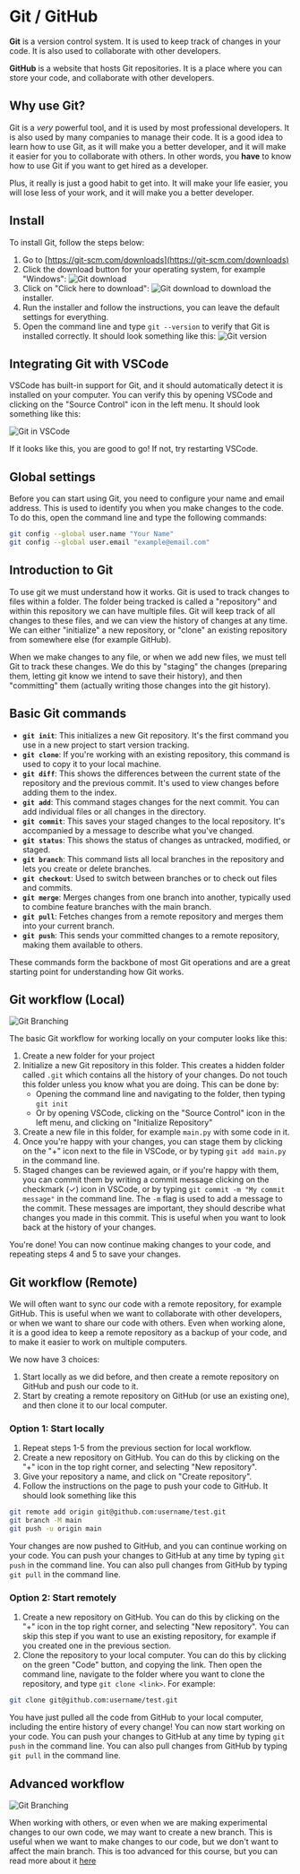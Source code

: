 # Git / GitHub

**Git** is a version control system. It is used to keep track of changes in your code. It is also used to collaborate with other developers.

**GitHub** is a website that hosts Git repositories. It is a place where you can store your code, and collaborate with other developers.

## Why use Git?

Git is a *very* powerful tool, and it is used by most professional developers. It is also used by many companies to manage their code. It is a good idea to learn how to use Git, as it will make you a better developer, and it will make it easier for you to collaborate with others. In other words, you **have** to know how to use Git if you want to get hired as a developer.

Plus, it really is just a good habit to get into. It will make your life easier, you will lose less of your work, and it will make you a better developer.

## Install

To install Git, follow the steps below:

1. Go to [https://git-scm.com/downloads](https://git-scm.com/downloads)
2. Click the download button for your operating system, for example "Windows":
    ![Git download](./git1.png)
3. Click on "Click here to download":
    ![Git download](./git2.png) to download the installer.
4. Run the installer and follow the instructions, you can leave the default settings for everything.
5. Open the command line and type `git --version` to verify that Git is installed correctly. It should look something like this:
    ![Git version](./git3.png)

## Integrating Git with VSCode

VSCode has built-in support for Git, and it should automatically detect it is installed on your computer. You can verify this by opening VSCode and clicking on the "Source Control" icon in the left menu. It should look something like this:

![Git in VSCode](./git4.png)

If it looks like this, you are good to go! If not, try restarting VSCode.

## Global settings

Before you can start using Git, you need to configure your name and email address. This is used to identify you when you make changes to the code. To do this, open the command line and type the following commands:

```bash
git config --global user.name "Your Name"
git config --global user.email "example@email.com"
```

## Introduction to Git

To use git we must understand how it works. Git is used to track changes to files within a folder. The folder being tracked is called a "repository" and within this repository we can have multiple files. Git will keep track of all changes to these files, and we can view the history of changes at any time. We can either "initialize" a new repository, or "clone" an existing repository from somewhere else (for example GitHub).

When we make changes to any file, or when we add new files, we must tell Git to track these changes. We do this by "staging" the changes (preparing them, letting git know we intend to save their history), and then "committing" them (actually writing those changes into the git history).

## Basic Git commands

- **`git init`**: This initializes a new Git repository. It's the first command you use in a new project to start version tracking.
- **`git clone`**: If you're working with an existing repository, this command is used to copy it to your local machine.
- **`git diff`**: This shows the differences between the current state of the repository and the previous commit. It's used to view changes before adding them to the index.
- **`git add`**: This command stages changes for the next commit. You can add individual files or all changes in the directory.
- **`git commit`**: This saves your staged changes to the local repository. It's accompanied by a message to describe what you've changed.
- **`git status`**: This shows the status of changes as untracked, modified, or staged.
- **`git branch`**: This command lists all local branches in the repository and lets you create or delete branches.
- **`git checkout`**: Used to switch between branches or to check out files and commits.
- **`git merge`**: Merges changes from one branch into another, typically used to combine feature branches with the main branch.
- **`git pull`**: Fetches changes from a remote repository and merges them into your current branch.
- **`git push`**: This sends your committed changes to a remote repository, making them available to others.

These commands form the backbone of most Git operations and are a great starting point for understanding how Git works.

## Git workflow (Local)

![Git Branching](./git_main.svg)

The basic Git workflow for working locally on your computer looks like this:

1. Create a new folder for your project
2. Initialize a new Git repository in this folder. This creates a hidden folder called `.git` which contains all the history of your changes. Do not touch this folder unless you know what you are doing. This can be done by:
    - Opening the command line and navigating to the folder, then typing `git init`
    - Or by opening VSCode, clicking on the "Source Control" icon in the left menu, and clicking on "Initialize Repository"
3. Create a new file in this folder, for example `main.py` with some code in it.
4. Once you're happy with your changes, you can stage them by clicking on the "+" icon next to the file in VSCode, or by typing `git add main.py` in the command line.
5. Staged changes can be reviewed again, or if you're happy with them, you can commit them by writing a commit message clicking on the checkmark (✓) icon in VSCode, or by typing `git commit -m "My commit message"` in the command line. The `-m` flag is used to add a message to the commit. These messages are important, they should describe what changes you made in this commit. This is useful when you want to look back at the history of your changes.

You're done! You can now continue making changes to your code, and repeating steps 4 and 5 to save your changes.

## Git workflow (Remote)

We will often want to sync our code with a remote repository, for example GitHub. This is useful when we want to collaborate with other developers, or when we want to share our code with others. Even when working alone, it is a good idea to keep a remote repository as a backup of your code, and to make it easier to work on multiple computers.

We now have 3 choices:

1. Start locally as we did before, and then create a remote repository on GitHub and push our code to it.
2. Start by creating a remote repository on GitHub (or use an existing one), and then clone it to our local computer.

### Option 1: Start locally

1. Repeat steps 1-5 from the previous section for local workflow.
2. Create a new repository on GitHub. You can do this by clicking on the "+" icon in the top right corner, and selecting "New repository".
3. Give your repository a name, and click on "Create repository".
4. Follow the instructions on the page to push your code to GitHub. It should look something like this

```bash
git remote add origin git@github.com:username/test.git
git branch -M main
git push -u origin main
```

Your changes are now pushed to GitHub, and you can continue working on your code. You can push your changes to GitHub at any time by typing `git push` in the command line. You can also pull changes from GitHub by typing `git pull` in the command line.

### Option 2: Start remotely

1. Create a new repository on GitHub. You can do this by clicking on the "+" icon in the top right corner, and selecting "New repository". You can skip this step if you want to use an existing repository, for example if you created one in the previous section.
2. Clone the repository to your local computer. You can do this by clicking on the green "Code" button, and copying the link. Then open the command line, navigate to the folder where you want to clone the repository, and type `git clone <link>`. For example:

```bash
git clone git@github.com:username/test.git
```

You have just pulled all the code from GitHub to your local computer, including the entire history of every change! You can now start working on your code. You can push your changes to GitHub at any time by typing `git push` in the command line. You can also pull changes from GitHub by typing `git pull` in the command line.

## Advanced workflow

![Git Branching](./git_branch.svg)

When working with others, or even when we are making experimental changes to our own code, we may want to create a new branch. This is useful when we want to make changes to our code, but we don't want to affect the main branch. This is too advanced for this course, but you can read more about it [here](https://www.atlassian.com/git/tutorials/using-branches)
